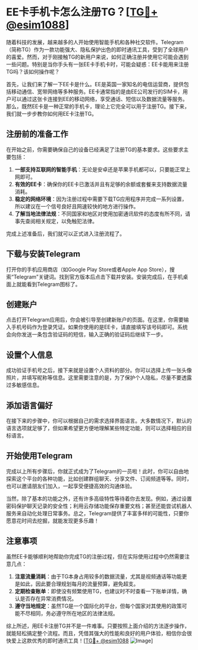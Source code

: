 # EE卡手机卡怎么注册TG？[[TG💪+ @esim1088](https://t.me/s/esim1088)]

随着科技的发展，越来越多的人开始使用智能手机和各种社交软件。Telegram（简称TG）作为一款功能强大、隐私保护出色的即时通讯工具，受到了全球用户的喜爱。然而，对于刚接触TG的新用户来说，如何正确注册并使用它可能会遇到一些问题。特别是当你手头有一张EE卡手机卡时，可能会疑惑：EE卡能用来注册TG吗？该如何操作呢？

首先，让我们来了解一下EE卡是什么。EE是英国一家知名的电信运营商，提供包括移动通信、宽带网络等多种服务。EE卡通常指的是由EE公司发行的SIM卡，用户可以通过这张卡连接到EE的移动网络，享受通话、短信以及数据流量等服务。那么，既然EE卡是一种正常的手机卡，理论上它完全可以用于注册TG。接下来，我们就一步步教你如何用EE卡注册TG。

## 注册前的准备工作

在开始之前，你需要确保自己的设备已经满足了注册TG的基本要求。这些要求主要包括：

1. **一部支持互联网的智能手机**：无论是安卓还是苹果手机都可以，只要能正常上网即可。
2. **有效的EE卡**：确保你的EE卡已激活并且有足够的余额或套餐来支持数据流量消耗。
3. **稳定的网络环境**：因为注册过程中需要下载TG应用程序并完成一系列设置，所以建议在一个信号良好且网速较快的地方进行操作。
4. **了解当地法律法规**：不同国家和地区对使用加密通讯软件的态度有所不同，请事先查阅相关规定，以免触犯法律。

完成上述准备后，我们就可以正式进入注册流程了。

## 下载与安装Telegram

打开你的手机应用商店（如Google Play Store或者Apple App Store），搜索“Telegram”关键词。找到官方版本后点击下载并安装。安装完成后，在手机桌面上就能看到Telegram图标了。

## 创建账户

点击打开Telegram应用后，你会被引导至创建新账户的页面。在这里，你需要输入手机号码作为登录凭证。如果你使用的是EE卡，请直接填写该号码即可。系统会向你发送一条包含验证码的短信，输入正确的验证码后继续下一步。

## 设置个人信息

成功验证手机号之后，接下来就是设置个人资料的部分。你可以选择上传一张头像照片，并填写昵称等信息。这里需要注意的是，为了保护个人隐私，尽量不要透露过多敏感信息。

## 添加语言偏好

在接下来的步骤中，你可以根据自己的需求选择界面语言。大多数情况下，默认的语言选项就足够了，但如果希望更方便地理解某些特定功能，则可以选择相应的目标语言。

## 开始使用Telegram

完成以上所有步骤后，你就正式成为了Telegram的一员啦！此时，你可以自由地探索这个平台的各种功能，比如创建群组聊天、分享文件、订阅频道等等。同时，也可以邀请朋友们加入，一起享受便捷高效的沟通体验。

当然，除了基本的功能之外，还有许多高级特性等待着你去发现。例如，通过设置密码保护聊天记录的安全性；利用云存储功能保存重要文档；甚至还能尝试机器人服务来自动化处理日常事务。总之，Telegram提供了丰富多样的可能性，只要你愿意花时间去挖掘，就能发现更多乐趣！

## 注意事项

虽然EE卡能够顺利地帮助你完成TG的注册过程，但在实际使用过程中仍然需要注意几点：

1. **注意流量消耗**：由于TG本身占用较多的数据流量，尤其是视频通话等功能更是如此，因此要合理规划每月的流量预算，避免超支。
2. **定期检查账单**：即使没有频繁使用TG，也建议时不时查看一下账单详情，确认是否存在异常消费情况。
3. **遵守当地规定**：虽然TG是一个国际化的平台，但每个国家对其使用的政策可能不尽相同，务必遵守所在地区的法律法规。

综上所述，用EE卡注册TG并不是一件难事。只要按照上面介绍的方法逐步操作，就能轻松搞定整个流程。而且，凭借其强大的性能和良好的用户体验，相信你会很快爱上这款优秀的即时通讯工具！[[TG💪+ @esim1088](https://t.me/s/esim1088) ![Image](https://i.postimg.cc/4NQfJmqS/Snipaste-2025-05-13-00-14-12.png)]